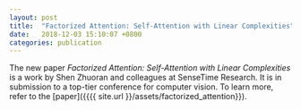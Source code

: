 ```yaml
---
layout: post
title:  "Factorized Attention: Self-Attention with Linear Complexities"
date:   2018-12-03 15:10:07 +0800
categories: publication
---
```


The new paper *Factorized Attention: Self-Attention with Linear Complexities* is a work by Shen Zhuoran and colleagues at SenseTime Research.
It is in submission to a top-tier conference for computer vision.
To learn more, refer to the [paper]({{{{ site.url }}/assets/factorized_attention}}).
